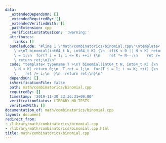 ```yaml
---
data:
  _extendedDependsOn: []
  _extendedRequiredBy: []
  _extendedVerifiedWith: []
  _pathExtension: cpp
  _verificationStatusIcon: ':warning:'
  attributes:
    links: []
  bundledCode: "#line 1 \"math/combinatorics/binomial.cpp\"\ntemplate< typename T\
    \ >\nT binomial(int64_t N, int64_t K) {\n  if(K < 0 || N < K) return 0;\n  T ret\
    \ = 1;\n  for(T i = 1; i <= K; ++i) {\n    ret *= N--;\n    ret /= i;\n  }\n \
    \ return ret;\n}\n"
  code: "template< typename T >\nT binomial(int64_t N, int64_t K) {\n  if(K < 0 ||\
    \ N < K) return 0;\n  T ret = 1;\n  for(T i = 1; i <= K; ++i) {\n    ret *= N--;\n\
    \    ret /= i;\n  }\n  return ret;\n}\n"
  dependsOn: []
  isVerificationFile: false
  path: math/combinatorics/binomial.cpp
  requiredBy: []
  timestamp: '2019-11-30 23:36:31+09:00'
  verificationStatus: LIBRARY_NO_TESTS
  verifiedWith: []
documentation_of: math/combinatorics/binomial.cpp
layout: document
redirect_from:
- /library/math/combinatorics/binomial.cpp
- /library/math/combinatorics/binomial.cpp.html
title: math/combinatorics/binomial.cpp
---
```

